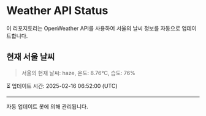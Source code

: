 
# Weather API Status

이 리포지토리는 OpenWeather API를 사용하여 서울의 날씨 정보를 자동으로 업데이트합니다.

## 현재 서울 날씨
> 서울의 현재 날씨: haze, 온도: 8.76°C, 습도: 76%

⏳ 업데이트 시간: 2025-02-16 06:52:00 (UTC)

---
자동 업데이트 봇에 의해 관리됩니다.
